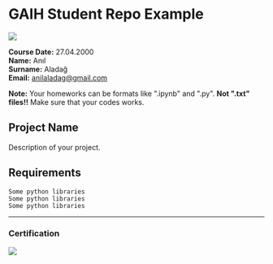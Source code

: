 # GAIH Student Repo Example
![](img/newlogo.png)

**Course Date:** 27.04.2000  
**Name:** Anıl    
**Surname:** Aladağ  
**Email:** anilaladag@gmail.com  

**Note:** Your homeworks can be formats like ".ipynb" and ".py". **Not ".txt" files!!** Make sure that your codes works.  

## Project Name
Description of your project.

## Requirements
```
Some python libraries
Some python libraries
Some python libraries
```
---

### Certification
![](img/TopLearnerCertificate.png)

